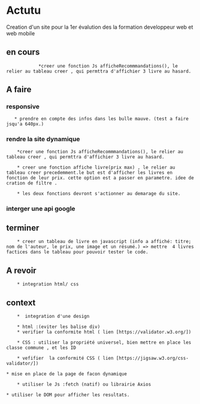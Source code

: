 # Actutu

Creation d'un site pour la 1er évalution des la formation developpeur web et web mobile

## en cours

                *creer une fonction Js afficheRecommmandations(), le relier au tableau creer , qui permttra d'affichier 3 livre au hasard.


## A faire

### responsive

       * prendre en compte des infos dans les bulle mauve. (test a faire jsqu'a 640px.)

### rendre la site dynamique


        *creer une fonction Js afficheRecommmandations(), le relier au tableau creer , qui permttra d'affichier 3 livre au hasard.

        * creer une fonction affiche livre(prix max) , le relier au tableau creer precedemment.le but est d'afficher les livres en fonction de leur prix. cette option est a passer en parametre. idee de cration de filtre .

        * les deux fonctions devront s'actionner au demarage du site.

### interger une api google

## terminer

        * creer un tableau de livre en javascript (info a affiché: titre; nom de l'auteur, le prix, une image et un résumé.) => mettre  4 livres factices dans le tableau pour pouvoir tester le code.

## A revoir

        * integration html/ css

## context

        *  integration d'une design

        * html :(eviter les balise div)
        * verifier la conformite html ( lien [https://validator.w3.org/])

        * CSS : utiliser la propriété universel, bien mettre en place les classe commune , et les ID

        * vefifier  la conformité CSS ( lien [https://jigsaw.w3.org/css-validator/])

    * mise en place de la page de facon dynamique 

        * utiliser le Js :fetch (natif) ou librairie Axios

    * utiliser le DOM pour afficher les resultats.

